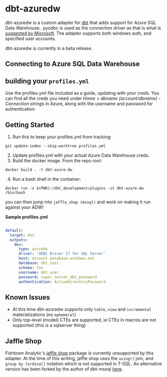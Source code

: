 # dbt-azuredw

dbt-azuredw is a custom adapter for [dbt](https://github.com/fishtown-analytics/dbt) that adds support for Azure SQL Data Warehouse.. pyodbc is used as the connection driver as that is what is [suggested by Microsoft](https://docs.microsoft.com/en-us/sql/connect/python/python-driver-for-sql-server). The adapter supports both windows auth, and specified user accounts.

dbt-azuredw is currently in a beta release.

## Connecting to Azure SQL Data Warehouse

## building your `profiles.yml`
Use the profiles.yml file included as a guide, updating with your creds. You can find all the creds you need under _Home > dbname (account/dbname) - Connection strings_ in Azure, along with the username and password for authentication. 

## Getting Started
1. Run this to keep your profiles.yml from tracking:

``` 
git update-index --skip-worktree profiles.yml
```

2. Update profiles.yml with your actual Azure Data Warehouse creds.
3. Build the docker image. From the repo root:

```
docker build . -t dbt-azure-dw
```

4. Run a bash shell in the container:

```
docker run -v $(PWD):/dbt_development/plugins -it dbt-azure-dw /bin/bash
```

you can then jump into `jaffle_shop (mssql)` and work on making it run against your ADW!  


**Sample profiles.yml**

```yaml

default:	
  target: dev	
  outputs:	
    dev:	
      type: azuredw	
      driver: 'ODBC Driver 17 for SQL Server'	
      host: account.database.windows.net	
      database: dbt_test	
      schema: foo	
      username: dbt_user	
      password: super_secret_dbt_password
      authentication: ActiveDirectoryPassword   
```

## Known Issues
- At this time dbt-azuredw supports only `table`, `view` and `incremental` materializations (no `ephemeral`)
- Only top-level (model) CTEs are supported, ie CTEs in macros are not supported (this is a sqlserver thing)



## Jaffle Shop

Fishtown Analytic's [jaffle shop](https://github.com/fishtown-analytics/jaffle_shop) package is currently unsupported by this adapter. At the time of this writing, jaffle shop uses the `using()` join, and `group by [ordinal]` notation which is not supported in T-SQL. An alternative version has been forked by the author of dbt-mssql [here](https://github.com/jacobm001/jaffle_shop_mssql).
